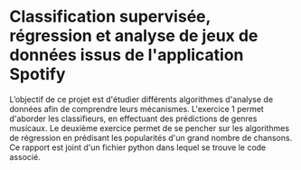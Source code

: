 # Classification supervisée, régression et analyse de jeux de données issus de l'application Spotify

L’objectif de ce projet est d'étudier différents algorithmes d'analyse de données afin de comprendre leurs
mécanismes. L'exercice 1 permet d'aborder les classifieurs, en effectuant des prédictions de genres musicaux.
Le deuxième exercice permet de se pencher sur les algorithmes de régression en prédisant les popularités d'un
grand nombre de chansons. Ce rapport est joint d'un fichier python dans lequel se trouve le code associé. 
